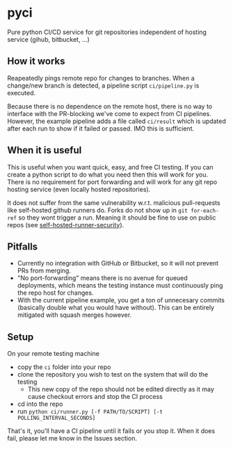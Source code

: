 # pyci
Pure python CI/CD service for git repositories independent of hosting service (gihub, bitbucket, ...)

## How it works
Reapeatedly pings remote repo for changes to branches. When a change/new branch is detected, a pipeline script `ci/pipeline.py` is executed.

Because there is no dependence on the remote host, there is no way to interface with the PR-blocking we've come to expect from CI pipelines. However, the example pipeline adds a file called `ci/result` which is updated after each run to show if it failed or passed. IMO this is sufficient.

## When it is useful
This is useful when you want quick, easy, and free CI testing. If you can create a python script to do what you need then this will work for you. There is no requirement for port forwarding and will work for any git repo hosting service (even locally hosted repositories).

It does not suffer from the same vulnerability w.r.t. malicious pull-requests like self-hosted github runners do. Forks do not show up in `git for-each-ref` so they wont trigger a run. Meaning it should be fine to use on public repos (see [self-hosted-runner-security](https://docs.github.com/en/actions/hosting-your-own-runners/about-self-hosted-runners#self-hosted-runner-security)).

## Pitfalls
* Currently no integration with GitHub or Bitbucket, so it will not prevent PRs from merging.
* "No port-forwarding" means there is no avenue for queued deployments, which means the testing instance must continuously ping the repo host for changes.
* With the current pipeline example, you get a ton of unnecesary commits (basically double what you would have without). This can be entirely mitigated with squash merges however.

## Setup
On your remote testing machine
* copy the `ci` folder into your repo
* clone the repository you wish to test on the system that will do the testing
  * This new copy of the repo should not be edited directly as it may cause checkout errors and stop the CI process
* cd into the repo
* run `python ci/runner.py [-f PATH/TO/SCRIPT] [-t POLLING_INTERVAL_SECONDS]`

That's it, you'll have a CI pipeline until it fails or you stop it. When it does fail, please let me know in the Issues section.
